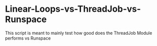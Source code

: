 # Linear-Loops-vs-ThreadJob-vs-Runspace
This script is meant to mainly test how good does the ThreadJob Module performs vs Runspace
